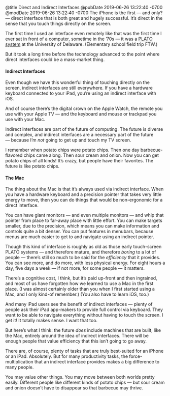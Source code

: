 @title Direct and Indirect Interfaces
@pubDate 2019-06-26 13:22:40 -0700
@modDate 2019-06-26 13:22:40 -0700
The iPhone is the first — and only? — direct interface that is both great and hugely successful. It’s direct in the sense that you touch things directly on the screen.

The first time I used an interface even remotely like that was the first time I ever sat in front of a computer, sometime in the ’70s — it was a [PLATO system](https://en.wikipedia.org/wiki/PLATO_(computer_system)) at the University of Delaware. (Elementary school field trip FTW.)

But it took a long time before the technology advanced to the point where direct interfaces could be a mass-market thing.

#### Indirect Interfaces

Even though we have this wonderful thing of touching directly on the screen, indirect interfaces are still everywhere. If you have a hardware keyboard connected to your iPad, you’re using an indirect interface with iOS.

And of course there’s the digital crown on the Apple Watch, the remote you use with your Apple TV — and the keyboard and mouse or trackpad you use with your Mac.

Indirect interfaces are part of the future of computing. The future is diverse and complex, and indirect interfaces are a necessary part of the future — because I’m *not* going to get up and touch my TV screen.

I remember when potato chips were potato chips. Then one day barbecue-flavored chips came along. Then sour cream and onion. Now you can get potato chips of all kinds! It’s crazy, but people have their favorites. The future is like potato chips.

#### The Mac

The thing about the Mac is that it’s always used via indirect interface. When you have a hardware keyboard and a precision pointer that takes very little energy to move, then you can do things that would be non-ergonomic for a direct interface.

You can have giant monitors — and even multiple monitors — and whip that pointer from place to far-away place with little effort. You can make targets smaller, due to the precision, which means you can make information and controls quite a bit denser. You can put features in menubars, because menus are much easier to get to and navigate using an indirect pointer.

Though this kind of interface is roughly as old as those early touch-screen PLATO systems — and therefore mature, and therefore *boring* to a lot of people — there’s still so much to be said for the *efficiency* that it provides. You can see more, and do more, with less physical energy. For eight hours a day, five days a week — if not more, for some people — it matters.

There’s a cognitive cost, I think, but it’s paid up-front and then ingrained, and most of us have forgotten how we learned to use a Mac in the first place. (I was almost certainly older than you when I first started using a Mac, and I only kind-of remember.) (You also have to learn iOS, too.)

And many iPad users see the benefit of indirect interfaces — plenty of people ask their iPad app-makers to provide full control via keyboard. They want to be able to navigate everything without having to touch the screen. I get it! It totally makes sense. I want that too.

But here’s what I think: the future *does* include machines that are built, like the Mac, entirely around the idea of indirect interfaces. There will be enough people that value efficiency that this isn’t going to go away.

There are, of course, plenty of tasks that are truly best-suited for an iPhone or an iPad. Absolutely. But for many productivity tasks, the force-multiplication that an indirect interface provides makes a big difference to many people.

You may value other things. You may move between both worlds pretty easily. Different people like different kinds of potato chips — but sour cream and onion doesn’t have to disappear so that barbecue may thrive.
